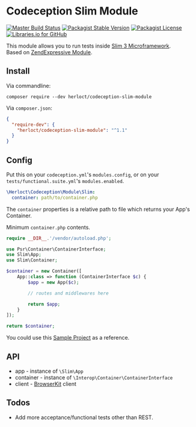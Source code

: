 # Codeception Slim Module

[![Master Build Status](https://travis-ci.org/herloct/codeception-slim-module.svg?branch=1.1.0)](https://travis-ci.org/herloct/codeception-slim-module)
[![Packagist Stable Version](https://img.shields.io/packagist/v/herloct/codeception-slim-module.svg)](https://packagist.org/packages/herloct/codeception-slim-module)
[![Packagist License](https://img.shields.io/packagist/l/herloct/codeception-slim-module.svg)](https://packagist.org/packages/herloct/codeception-slim-module)
[![Libraries.io for GitHub](https://img.shields.io/librariesio/github/herloct/codeception-slim-module.svg)](https://libraries.io/github/herloct/codeception-slim-module)

This module allows you to run tests inside [Slim 3 Microframework](http://www.slimframework.com/).  
Based on [ZendExpressive Module](https://github.com/Codeception/Codeception/blob/2.2/src/Codeception/Module/ZendExpressive.php).

## Install

Via commandline:

```shell
composer require --dev herloct/codeception-slim-module
```

Via `composer.json`:

```json
{
  "require-dev": {
    "herloct/codeception-slim-module": "^1.1"
  }
}
```

## Config

Put this on your `codeception.yml`'s `modules.config`, or on your `tests/functional.suite.yml`'s 
`modules.enabled`.

```yaml
\Herloct\Codeception\Module\Slim:
  container: path/to/container.php
```

The `container` properties is a relative path to file which returns your App's Container.

Minimum `container.php` contents.

```php
require __DIR__.'/vendor/autoload.php';

use Psr\Container\ContainerInterface;
use Slim\App;
use Slim\Container;

$container = new Container([
    App::class => function (ContainerInterface $c) {
        $app = new App($c);

        // routes and middlewares here

        return $app;
    }
]);

return $container;
```

You could use this [Sample Project](https://github.com/herloct/codeception-slim-module-example) as a reference.

## API

* app -  instance of `\Slim\App`
* container - instance of `\Interop\Container\ContainerInterface`
* client - [BrowserKit](http://symfony.com/doc/current/components/browser_kit.html) client

## Todos

* Add more acceptance/functional tests other than REST.
